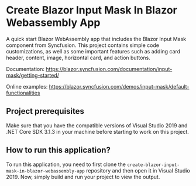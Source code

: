 # Create Blazor Input Mask In Blazor Webassembly App
A quick start Blazor WebAssembly app that includes the Blazor Input Mask component from Syncfusion. This project contains simple code customizations, as well as some important features such as adding card header, content, image, horizontal card, and action buttons.

Documentation: https://blazor.syncfusion.com/documentation/input-mask/getting-started/

Online examples: https://blazor.syncfusion.com/demos/input-mask/default-functionalities

## Project prerequisites

Make sure that you have the compatible versions of Visual Studio 2019 and .NET Core SDK 3.1.3 in your machine before starting to work on this project.

## How to run this application?

To run this application, you need to first clone the `create-blazor-input-mask-in-blazor-webassembly-app` repository and then open it in Visual Studio 2019. Now, simply build and run your project to view the output.
